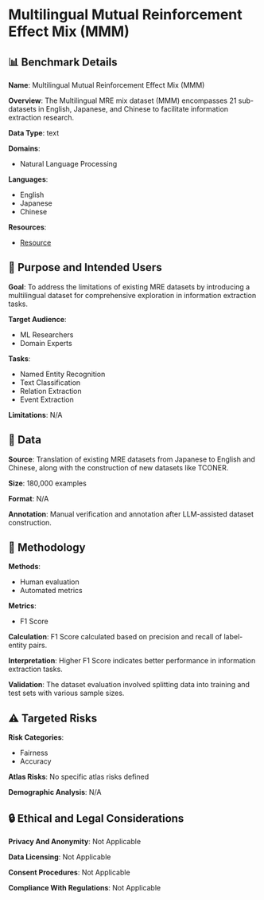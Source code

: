 # Multilingual Mutual Reinforcement Effect Mix (MMM)

## 📊 Benchmark Details

**Name**: Multilingual Mutual Reinforcement Effect Mix (MMM)

**Overview**: The Multilingual MRE mix dataset (MMM) encompasses 21 sub-datasets in English, Japanese, and Chinese to facilitate information extraction research.

**Data Type**: text

**Domains**:
- Natural Language Processing

**Languages**:
- English
- Japanese
- Chinese

**Resources**:
- [Resource](https://huggingface.co/datasets/Universal-NER/Pile-NER-type?row=0)

## 🎯 Purpose and Intended Users

**Goal**: To address the limitations of existing MRE datasets by introducing a multilingual dataset for comprehensive exploration in information extraction tasks.

**Target Audience**:
- ML Researchers
- Domain Experts

**Tasks**:
- Named Entity Recognition
- Text Classification
- Relation Extraction
- Event Extraction

**Limitations**: N/A

## 💾 Data

**Source**: Translation of existing MRE datasets from Japanese to English and Chinese, along with the construction of new datasets like TCONER.

**Size**: 180,000 examples

**Format**: N/A

**Annotation**: Manual verification and annotation after LLM-assisted dataset construction.

## 🔬 Methodology

**Methods**:
- Human evaluation
- Automated metrics

**Metrics**:
- F1 Score

**Calculation**: F1 Score calculated based on precision and recall of label-entity pairs.

**Interpretation**: Higher F1 Score indicates better performance in information extraction tasks.

**Validation**: The dataset evaluation involved splitting data into training and test sets with various sample sizes.

## ⚠️ Targeted Risks

**Risk Categories**:
- Fairness
- Accuracy

**Atlas Risks**:
No specific atlas risks defined

**Demographic Analysis**: N/A

## 🔒 Ethical and Legal Considerations

**Privacy And Anonymity**: Not Applicable

**Data Licensing**: Not Applicable

**Consent Procedures**: Not Applicable

**Compliance With Regulations**: Not Applicable
